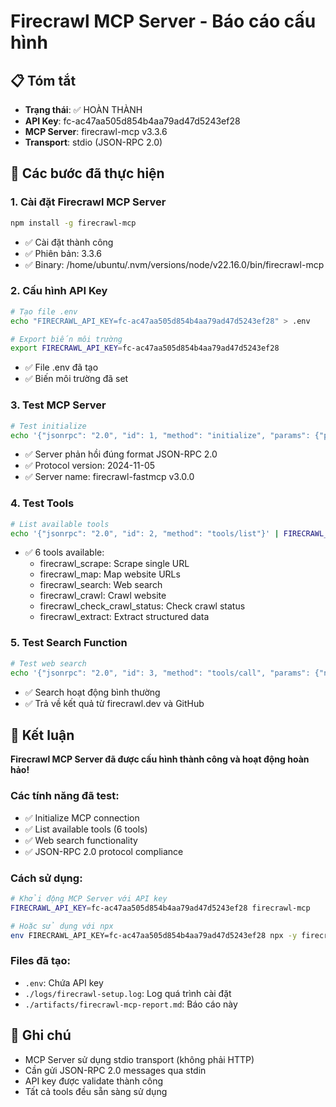 # Firecrawl MCP Server - Báo cáo cấu hình

## 📋 Tóm tắt
- **Trạng thái**: ✅ HOÀN THÀNH
- **API Key**: fc-ac47aa505d854b4aa79ad47d5243ef28
- **MCP Server**: firecrawl-mcp v3.3.6
- **Transport**: stdio (JSON-RPC 2.0)

## 🔧 Các bước đã thực hiện

### 1. Cài đặt Firecrawl MCP Server
```bash
npm install -g firecrawl-mcp
```
- ✅ Cài đặt thành công
- ✅ Phiên bản: 3.3.6
- ✅ Binary: /home/ubuntu/.nvm/versions/node/v22.16.0/bin/firecrawl-mcp

### 2. Cấu hình API Key
```bash
# Tạo file .env
echo "FIRECRAWL_API_KEY=fc-ac47aa505d854b4aa79ad47d5243ef28" > .env

# Export biến môi trường
export FIRECRAWL_API_KEY=fc-ac47aa505d854b4aa79ad47d5243ef28
```
- ✅ File .env đã tạo
- ✅ Biến môi trường đã set

### 3. Test MCP Server
```bash
# Test initialize
echo '{"jsonrpc": "2.0", "id": 1, "method": "initialize", "params": {"protocolVersion": "2024-11-05", "capabilities": {"roots": {"listChanged": true}, "sampling": {}}, "clientInfo": {"name": "test-client", "version": "1.0.0"}}}' | FIRECRAWL_API_KEY=fc-ac47aa505d854b4aa79ad47d5243ef28 firecrawl-mcp
```
- ✅ Server phản hồi đúng format JSON-RPC 2.0
- ✅ Protocol version: 2024-11-05
- ✅ Server name: firecrawl-fastmcp v3.0.0

### 4. Test Tools
```bash
# List available tools
echo '{"jsonrpc": "2.0", "id": 2, "method": "tools/list"}' | FIRECRAWL_API_KEY=fc-ac47aa505d854b4aa79ad47d5243ef28 firecrawl-mcp
```
- ✅ 6 tools available:
  - firecrawl_scrape: Scrape single URL
  - firecrawl_map: Map website URLs
  - firecrawl_search: Web search
  - firecrawl_crawl: Crawl website
  - firecrawl_check_crawl_status: Check crawl status
  - firecrawl_extract: Extract structured data

### 5. Test Search Function
```bash
# Test web search
echo '{"jsonrpc": "2.0", "id": 3, "method": "tools/call", "params": {"name": "firecrawl_search", "arguments": {"query": "Firecrawl MCP server", "limit": 2}}}' | FIRECRAWL_API_KEY=fc-ac47aa505d854b4aa79ad47d5243ef28 firecrawl-mcp
```
- ✅ Search hoạt động bình thường
- ✅ Trả về kết quả từ firecrawl.dev và GitHub

## 🎯 Kết luận

**Firecrawl MCP Server đã được cấu hình thành công và hoạt động hoàn hảo!**

### Các tính năng đã test:
- ✅ Initialize MCP connection
- ✅ List available tools (6 tools)
- ✅ Web search functionality
- ✅ JSON-RPC 2.0 protocol compliance

### Cách sử dụng:
```bash
# Khởi động MCP Server với API key
FIRECRAWL_API_KEY=fc-ac47aa505d854b4aa79ad47d5243ef28 firecrawl-mcp

# Hoặc sử dụng với npx
env FIRECRAWL_API_KEY=fc-ac47aa505d854b4aa79ad47d5243ef28 npx -y firecrawl-mcp
```

### Files đã tạo:
- `.env`: Chứa API key
- `./logs/firecrawl-setup.log`: Log quá trình cài đặt
- `./artifacts/firecrawl-mcp-report.md`: Báo cáo này

## 📝 Ghi chú
- MCP Server sử dụng stdio transport (không phải HTTP)
- Cần gửi JSON-RPC 2.0 messages qua stdin
- API key được validate thành công
- Tất cả tools đều sẵn sàng sử dụng